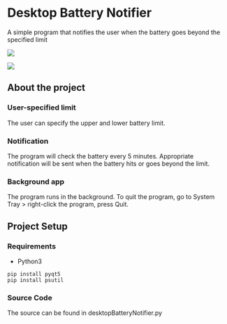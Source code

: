 # Desktop Battery Notifier
A simple program that notifies the user when the battery goes beyond the specified limit

![](https://i.imgur.com/dLFg9A5.png)

![](https://i.imgur.com/IC6rEbu.png)

## About the project  

### User-specified limit
The user can specify the upper and lower battery limit.  

### Notification
The program will check the battery every 5 minutes. Appropriate notification will be sent when the battery hits or goes beyond the limit.

### Background app
The program runs in the background. To quit the program, go to System Tray > right-click the program, press Quit.

## Project Setup

### Requirements
* Python3
```
pip install pyqt5
pip install psutil
```

### Source Code
The source can be found in desktopBatteryNotifier.py